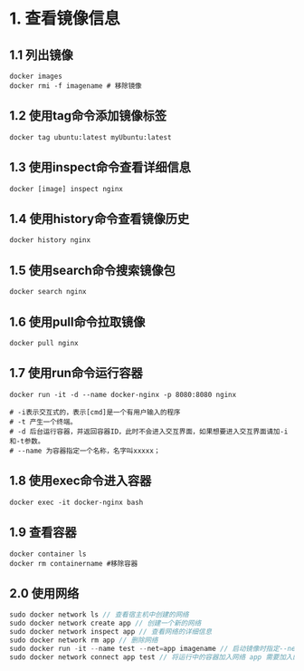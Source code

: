 # 1. 查看镜像信息
## 1.1 列出镜像
```docker
docker images
docker rmi -f imagename # 移除镜像
```
## 1.2 使用tag命令添加镜像标签
```docker
docker tag ubuntu:latest myUbuntu:latest
```
## 1.3 使用inspect命令查看详细信息
```docker
docker [image] inspect nginx
```
## 1.4 使用history命令查看镜像历史
```docker
docker history nginx
```
## 1.5 使用search命令搜索镜像包
```docker
docker search nginx
```
## 1.6 使用pull命令拉取镜像
```docker
docker pull nginx
```
## 1.7 使用run命令运行容器
```docker
docker run -it -d --name docker-nginx -p 8080:8080 nginx

# -i表示交互式的，表示[cmd]是一个有用户输入的程序
# -t 产生一个终端。
# -d 后台运行容器，并返回容器ID，此时不会进入交互界面，如果想要进入交互界面请加-i和-t参数。
# --name 为容器指定一个名称，名字叫xxxxx；

```
## 1.8 使用exec命令进入容器
```docker
docker exec -it docker-nginx bash
```
## 1.9 查看容器
```docker
docker container ls
docker rm containername #移除容器
```
## 2.0 使用网络
```js
sudo docker network ls // 查看宿主机中创建的网络
sudo docker network create app // 创建一个新的网络
sudo docker network inspect app // 查看网络的详细信息
sudo docker network rm app // 删除网络
sudo docker run -it --name test --net=app imagename // 启动镜像时指定--net参数
sudo docker network connect app test // 将运行中的容器加入网络 app 需要加入的网络名 test 需要加入到网络的容器名
```
